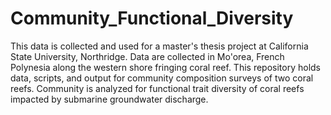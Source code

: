 # Community_Functional_Diversity
This data is collected and used for a master's thesis project at California State University, Northridge.  Data are collected in Mo'orea, French Polynesia along the western shore fringing coral reef.  This repository holds data, scripts, and output for community composition surveys of two coral reefs.  Community is analyzed for functional trait diversity of coral reefs impacted by submarine groundwater discharge.
